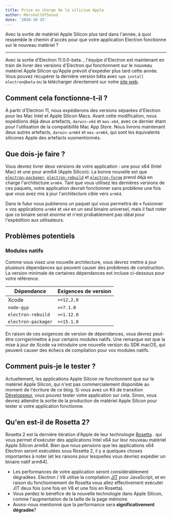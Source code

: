 ```yaml
---
title: Prise en charge de la silicium Apple
author: MarshallOfSound
date: '2020-10-15'
---
```


Avec la sortie de matériel Apple Silicon plus tard dans l'année, à quoi ressemble le chemin d'accès pour que votre application Electron fonctionne sur le nouveau matériel ?

---

Avec la sortie d'Electron 11.0.0-beta. , l'équipe d'Electron est maintenant en train de livrer des versions d'Electron qui fonctionnent sur le nouveau matériel Apple Silicon qu'Apple prévoit d'expédier plus tard cette année. Vous pouvez récupérer la dernière version bêta avec `npm install electron@beta` ou la télécharger directement sur notre [site web](https://electronjs.org/releases/stable).

## Comment cela fonctionne-t-il ?

À partir d'Electron 11, nous expédierons des versions séparées d'Electron pour les Mac Intel et Apple Silicon Macs. Avant cette modification, nous expédiions déjà deux artefacts, `darwin-x64` et `mas-x64`, avec ce dernier étant pour l'utilisation de la compatibilité Mac App Store. Nous livrons maintenant deux autres artefacts, `darwin-arm64` et `mas-arm64`, qui sont les équivalents silicones Apple des artefacts susmentionnés.

## Que dois-je faire ?

Vous devrez livrer deux versions de votre application : une pour x64 (Intel Mac) et une pour arm64 (Apple Silicon). La bonne nouvelle est que [`electron-packager`](https://github.com/electron/electron-packager/), [`electron-rebuild`](https://github.com/electron/electron-rebuild/) et [`electron-forge`](https://github.com/electron-userland/electron-forge/) prend déjà en charge l'architecture `arm64`. Tant que vous utilisez les dernières versions de ces paquets, votre application devrait fonctionner sans problème une fois que vous avez mis à jour l'architecture cible vers `arm64`.

Dans le futur nous publierons un paquet qui vous permettra de « fusionner » vos applications `arm64` et `x64` en un seul binaire universel, mais il faut noter que ce binaire serait _énorme_ et n'est probablement pas idéal pour l'expédition aux utilisateurs.

## Problèmes potentiels

### Modules natifs

Comme vous visez une nouvelle architecture, vous devrez mettre à jour plusieurs dépendances qui peuvent causer des problèmes de construction. La version minimale de certaines dépendances est incluse ci-dessous pour votre référence.

| Dépendance          | Exigences de version |
| ------------------- | -------------------- |
| Xcode               | `>=12,2,0`        |
| `node-gyp`          | `>=7.1.0`         |
| `electron-rebuild`  | `>=1.12.0`        |
| `electron-packager` | `>=15.1.0`        |

En raison de ces exigences de version de dépendances, vous devrez peut-être corriger/mettre à jour certains modules natifs.  Une remarque est que la mise à jour de Xcode va introduire une nouvelle version du SDK macOS, qui peuvent causer des échecs de compilation pour vos modules natifs.


## Comment puis-je le tester ?

Actuellement, les applications Apple Silicon ne fonctionnent que sur le matériel Apple Silicon, qui n'est pas commercialement disponible au moment de l'écriture de ce blog. Si vous avez un Kit de transition [Développeur](https://developer.apple.com/programs/universal/), vous pouvez tester votre application sur cela. Sinon, vous devrez attendre la sortie de la production de matériel Apple Silicon pour tester si votre application fonctionne.

## Qu'en est-il de Rosetta 2?

Rosetta 2 est la dernière itération d'Apple de leur technologie [Rosetta](https://en.wikipedia.org/wiki/Rosetta_(software)) . qui vous permet d'exécuter des applications Intel x64 sur leur nouveau matériel Apple Silicon arm64. Bien que nous pensions que les applications x64 Electron seront exécutées sous Rosetta 2, il y a quelques choses importantes à noter (et les raisons pour lesquelles vous devriez expédier un binaire natif arm64).

* Les performances de votre application seront considérablement dégradées. Electron / V8 utilise la compilation [JIT](https://en.wikipedia.org/wiki/Just-in-time_compilation) pour JavaScript, et en raison du fonctionnement de Rosetta vous allez effectivement exécuter JIT deux fois (une fois en V8 et une fois en Rosetta).
* Vous perdez le bénéfice de la nouvelle technologie dans Apple Silicon, comme l'augmentation de la taille de la page mémoire.
* Avons-nous mentionné que la performance sera **significativement dégradée**?
